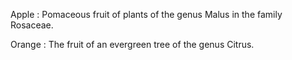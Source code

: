 Apple
:   Pomaceous fruit of plants of the genus Malus in 
    the family Rosaceae.

Orange
:   The fruit of an evergreen tree of the genus Citrus.
